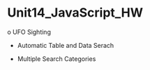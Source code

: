 # Unit14_JavaScript_HW

o UFO Sighting

  - Automatic Table and Data Serach

  - Multiple Search Categories 